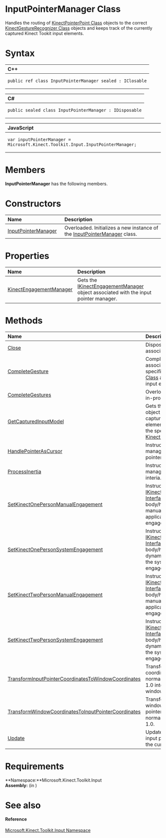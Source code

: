 InputPointerManager Class  
=========================  

Handles the routing of [KinectPointerPoint Class](../Kinect.Input/KinectPointerPoint_Class.md) objects to the correct [KinectGestureRecognizer Class](../Kinect.Input/KinectGestureRecognizer.md) objects and keeps track of the currently captured Kinect Tookit input elements. <span id="syntaxSection"></span>

Syntax  
======  

<table>
<colgroup>
<col width="100%" />
</colgroup>
<thead>
<tr class="header">
<th align="left">C++</th>
</tr>
</thead>
<tbody>
<tr class="odd">
<td align="left"><pre><code>public ref class InputPointerManager sealed : IClosable</code></pre></td>
</tr>
</tbody>
</table>

<table>
<colgroup>
<col width="100%" />
</colgroup>
<thead>
<tr class="header">
<th align="left">C#</th>
</tr>
</thead>
<tbody>
<tr class="odd">
<td align="left"><pre><code>public sealed class InputPointerManager : IDisposable</code></pre></td>
</tr>
</tbody>
</table>

<table>
<colgroup>
<col width="100%" />
</colgroup>
<thead>
<tr class="header">
<th align="left">JavaScript</th>
</tr>
</thead>
<tbody>
<tr class="odd">
<td align="left"><pre><code>var inputPointerManager = Microsoft.Kinect.Toolkit.Input.InputPointerManager;</code></pre></td>
</tr>
</tbody>
</table>

<span id="classMembersSection"></span>

Members  
=======  

**InputPointerManager** has the following members.  

<span id="publicconstructorsSection"></span>

Constructors  
============  

<table>
<colgroup>
<col width="30%" />
<col width="60%" />
</colgroup>
<thead>
<tr class="header">
<th align="left">Name</th>
<th align="left">Description</th>
</tr>
</thead>
<tbody>
<tr class="odd">
<td align="left"><a href="InputPointerManager_Class/InputPointerManager.md">InputPointerManager</a></td>
<td align="left">Overloaded. Initializes a new instance of the <a href="">InputPointerManager</a> class.</td>
</tr>
</tbody>
</table>

<span id="publicpropertiesSection"></span>

Properties  
==========  

<table>
<colgroup>
<col width="30%" />
<col width="60%" />
</colgroup>
<thead>
<tr class="header">
<th align="left">Name</th>
<th align="left">Description</th>
</tr>
</thead>
<tbody>
<tr class="odd">
<td align="left"><a href="InputPointerManager_Class/Properties/KinectEngagementManager.md">KinectEngagementManager</a></td>
<td align="left">Gets the <a href="IKinectEngagementManager.md">IKinectEngagementManager</a> object associated with the input pointer manager.</td>
</tr>
</tbody>
</table>

<span id="publicmethodsSection"></span>

Methods  
=======  

<table>
<colgroup>
<col width="30%" />
<col width="60%" />
</colgroup>
<thead>
<tr class="header">
<th align="left">Name</th>
<th align="left">Description</th>
</tr>
</thead>
<tbody>
<tr class="odd">
<td align="left"><a href="InputPointerManager_Class/Methods/Close_Method.md">Close</a></td>
<td align="left">Disposes of the object and associated resources.</td>
</tr>
<tr class="even">
<td align="left"><a href="InputPointerManager_Class/Methods/CompleteGesture_Method.md">CompleteGesture</a></td>
<td align="left">Completes a gesture associated with the specified <a href="../Kinect.Input/KinectPointerPoint_Class.md">KinectPointerPoint Class</a> and Kinect Toolkit input element.</td>
</tr>
<tr class="odd">
<td align="left"><a href="InputPointerManager_Class/Methods/CompleteGestures_Method.md">CompleteGestures</a></td>
<td align="left">Overloaded. Completes all in-progress gestures.</td>
</tr>
<tr class="even">
<td align="left"><a href="InputPointerManager_Class/Methods/GetCapturedInputModel_Method.md">GetCapturedInputModel</a></td>
<td align="left">Gets the <a href="HitTestResult_Class.md">HitTestResult</a> object containing the captured Kinect Tookit input elements associated with the specified <a href="../Kinect.Input/KinectPointerPoint_Class.md">KinectPointerPoint Class</a>.</td>
</tr>
<tr class="odd">
<td align="left"><a href="InputPointerManager_Class/Methods/HandlePointerAsCursor_Method.md">HandlePointerAsCursor</a></td>
<td align="left">Instructs the input pointer manager to handle the pointer as a cursor.</td>
</tr>
<tr class="even">
<td align="left"><a href="InputPointerManager_Class/Methods/ProcessInertia_Method.md">ProcessInertia</a></td>
<td align="left">Instructs the input pointer manager to process gesture interia.</td>
</tr>
<tr class="odd">
<td align="left"><a href="InputPointerManager_Class/Methods/SetKinectOnePersonManualEn.md">SetKinectOnePersonManualEngagement</a></td>
<td align="left">Instructs the <a href="IKinectEngagementManager.md">IKinectEngagementManager Interface</a> to track one body/hand pair that is manually specified by the application as currently engaged.</td>
</tr>
<tr class="even">
<td align="left"><a href="InputPointerManager_Class/Methods/SetKinectOnePersonSystemEn.md">SetKinectOnePersonSystemEngagement</a></td>
<td align="left">Instructs the <a href="IKinectEngagementManager.md">IKinectEngagementManager Interface</a> to track one body/hand pair that are dynamically determined by the system as currently engaged.</td>
</tr>
<tr class="odd">
<td align="left"><a href="InputPointerManager_Class/Methods/SetKinectTwoPersonManualEn.md">SetKinectTwoPersonManualEngagement</a></td>
<td align="left">Instructs the <a href="IKinectEngagementManager.md">IKinectEngagementManager Interface</a> to track two body/hand pairs that are manually specified by the application as currently engaged.</td>
</tr>
<tr class="even">
<td align="left"><a href="InputPointerManager_Class/Methods/SetKinectTwoPersonSystemEn.md">SetKinectTwoPersonSystemEngagement</a></td>
<td align="left">Instructs the <a href="IKinectEngagementManager.md">IKinectEngagementManager Interface</a> to track two body/hand pairs that are dynamically determined by the system as currently engaged.</td>
</tr>
<tr class="odd">
<td align="left"><a href="InputPointerManager_Class/Methods/TransformInputPointerCoord.md">TransformInputPointerCoordinatesToWindowCoordinates</a></td>
<td align="left">Transforms a pointer coordinate that is normalized between 0 and 1.0 into a pixel-based window coordinate.</td>
</tr>
<tr class="even">
<td align="left"><a href="InputPointerManager_Class/Methods/TransformWindowCoordinates.md">TransformWindowCoordinatesToInputPointerCoordinates</a></td>
<td align="left">Transforms a pixel-based window coordinate into a pointer coordinate that is normalized between 0 and 1.0.</td>
</tr>
<tr class="odd">
<td align="left"><a href="InputPointerManager_Class/Methods/Update_Method.md">Update</a></td>
<td align="left">Updates the data in the input pointer manager for the current frame.</td>
</tr>
</tbody>
</table>

<span id="requirements"></span>

Requirements  
============  

**Namespace:**Microsoft.Kinect.Toolkit.Input  
**Assembly:** (in )  

<span id="ID4EAB"></span>

See also  
========  

<span id="ID4ECB"></span>
#### Reference  

[Microsoft.Kinect.Toolkit.Input Namespace](../Kinect.Toolkit.Input.md)  



<!--Please do not edit the data in the comment block below.-->
<!--
TOCTitle : InputPointerManager Class
RLTitle : InputPointerManager Class
KeywordK : InputPointerManager class, about
HelpPriority : 2
TopicType : apiref
KeywordF : Microsoft.Kinect.Toolkit.Input.InputPointerManager
KeywordF : InputPointerManager
KeywordF : Microsoft.Kinect.Toolkit.Input.InputPointerManager
KeywordA : T:Microsoft.Kinect.Toolkit.Input.InputPointerManager
AssetID : T:Microsoft.Kinect.Toolkit.Input.InputPointerManager
Locale : en-us
CommunityContent : 1
APIType : Managed
APILocation : 
APIName : Microsoft.Kinect.Toolkit.Input.InputPointerManager
TargetOS : Windows
TopicType : kbSyntax
DevLang : VB
DevLang : CSharp
DevLang : JavaScript
DevLang : C++
DocSet : K4Wv2
ProjType : K4Wv2Proj
Technology : Kinect for Windows
Product : Kinect for Windows SDK v2
productversion : 20
-->
